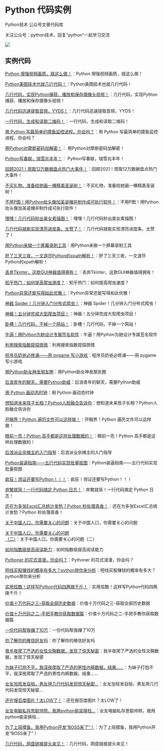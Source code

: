 # Python 代码实例

Python技术 公众号文章代码库


关注公众号：python技术，回复"python"一起学习交流

![](http://favorites.ren/assets/images/python.jpg)


## 实例代码

[Python 增强视频画质，就这么做！](https://github.com/JustDoPython/python-examples/tree/master/xianhuan/enhancevideo)：Python 增强视频画质，就这么做！

[Python美图技术也就几行代码！](https://github.com/JustDoPython/python-examples/tree/master/xianhuan/imageenhange)：Python美图技术也就几行代码！

[几行代码，实现Python捕获、播放和保存摄像头视频！](https://github.com/JustDoPython/python-examples/tree/master/xianhuan/videobase)：几行代码，实现Python捕获、播放和保存摄像头视频！

[几行代码迅速提取音频，YYDS！](https://github.com/JustDoPython/python-examples/tree/master/xianhuan/extractaudio)：几行代码迅速提取音频，YYDS！

[一行代码，生成和读取二维码！](https://github.com/JustDoPython/python-examples/tree/master/xianhuan/qrcode)：一行代码，生成和读取二维码！

[用 Python 写最简单的摸鱼监控进程，你会吗？](https://github.com/JustDoPython/python-examples/tree/master/xianhuan/monitor)：用 Python 写最简单的摸鱼监控进程，你会吗？

[用Python对摩斯密码加解密！](https://github.com/JustDoPython/python-examples/tree/master/xianhuan/morse)： 用Python对摩斯密码加解密！

[Python写春联，瑞雪兆丰年！](https://github.com/JustDoPython/python-examples/tree/master/xianhuan/couplets)： Python写春联，瑞雪兆丰年！

[回顾2021！爬取12万数据盘点热门大事件！](https://github.com/JustDoPython/python-examples/tree/master/xianhuan/weibohot)：回顾2021！爬取12万数据盘点热门大事件！

[不买礼物，准备给她画一棵精美圣诞树！](https://github.com/JustDoPython/python-examples/tree/master/xianhuan/christmastree)：不买礼物，准备给她画一棵精美圣诞树！

[不用P图！用Python给头像加圣诞帽并制作成可执行软件！](https://github.com/JustDoPython/python-examples/tree/master/xianhuan/christmashat)：不用P图！用Python给头像加圣诞帽并制作成可执行软件！

[嘿嘿！几行代码秒出美女素描图！](https://github.com/JustDoPython/python-examples/tree/master/xianhuan/pencilimg)：嘿嘿！几行代码秒出美女素描图！

[几行代码就能实现漂亮进度条，太赞了！](https://github.com/JustDoPython/python-examples/tree/master/xianhuan/tqdm)：几行代码就能实现漂亮进度条，太赞了！

[用Python来做一个屏幕录制工具](https://github.com/JustDoPython/python-examples/tree/master/xianhuan/videorecord)：用Python来做一个屏幕录制工具

[肝了三天三夜，一文道尽Python的xpath解析！](https://github.com/JustDoPython/python-examples/tree/master/xianhuan/xpath)：肝了三天三夜，一文道尽Python的xpath解析！

[丢弃Tkinter，这款GUI神器值得拥有！](https://github.com/JustDoPython/python-examples/tree/master/xianhuan/gooey)：丢弃Tkinter，这款GUI神器值得拥有！

[知乎热门：如何提高爬虫速度？](https://github.com/JustDoPython/python-examples/tree/master/xianhuan/spiderspeed)：知乎热门：如何提高爬虫速度？

[Python异常还能写得如此优雅！](https://github.com/JustDoPython/python-examples/tree/master/xianhuan/retry)：Python异常还能写得如此优雅！

[神器 Spider！几分钟入门分布式爬虫！](https://github.com/JustDoPython/python-examples/tree/master/xianhuan/disspider)：神器 Spider！几分钟入门分布式爬虫！

[神器！五分钟完成大型爬虫项目！](https://github.com/JustDoPython/python-examples/tree/master/xianhuan/airspider)：神器！五分钟完成大型爬虫项目！

[卧槽！几行代码，干掉一个网站！](https://github.com/JustDoPython/python-examples/tree/master/xianhuan/gengif)：卧槽！几行代码，干掉一个网站！

[牛逼！用Python为她设计专属签名软件](https://github.com/JustDoPython/python-examples/tree/master/xianhuan/artname)：牛逼！用Python为她设计专属签名软件

[利用搜索指数窥探舆情](https://github.com/JustDoPython/python-examples/tree/master/xianhuan/bdindex)：利用搜索指数窥探舆情

[程序员奶爸必修课——用 pygame 写小游戏](https://github.com/JustDoPython/python-examples/tree/master/xianhuan/circlegame)：程序员奶爸必修课——用 pygame 写小游戏

[用Python助女神发朋友圈](https://github.com/JustDoPython/python-examples/tree/master/xianhuan/cut-pic)：用Python助女神发朋友圈

[后浪青年的聊天，需要Python助威](https://github.com/JustDoPython/python-examples/tree/master/xianhuan/doutu)：后浪青年的聊天，需要Python助威

[用 Python 画动态时钟](https://github.com/JustDoPython/python-examples/tree/master/xianhuan/drawclock)：用 Python 画动态时钟

[想知道未来孩子长相？Python人脸融合告诉你](https://github.com/JustDoPython/python-examples/tree/master/xianhuan/facemerge)：想知道未来孩子长相？Python人脸融合告诉你

[开眼界！Python 遍历文件可以这样做！](https://github.com/JustDoPython/python-examples/tree/master/xianhuan/glob)：开眼界！Python 遍历文件可以这样做！

[眼前一亮！Python 高手都是这样处理数据的！](https://github.com/JustDoPython/python-examples/tree/master/xianhuan/glom)：眼前一亮！Python 高手都是这样处理数据的！

[后浪派业余摊主的入门指导](https://github.com/JustDoPython/python-examples/tree/master/xianhuan/hotsell)：后浪派业余摊主的入门指导

[Python装逼指南——五行代码实现批量抠图](https://github.com/JustDoPython/python-examples/tree/master/xianhuan/koutu)：Python装逼指南——五行代码实现批量抠图

[疯狂！领证还要写Python！！！](https://github.com/JustDoPython/python-examples/tree/master/xianhuan/lingzheng)：疯狂！领证还要写Python！！！

[弃繁就简！一行代码搞定 Python 日志！](https://github.com/JustDoPython/python-examples/tree/master/xianhuan/loguru)：弃繁就简！一行代码搞定 Python 日志！

[还在为多张Excel汇总统计发愁？Python 秒处理真香！](https://github.com/JustDoPython/python-examples/tree/master/xianhuan/pandasexcel)：还在为多张Excel汇总统计发愁？Python 秒处理真香！

[关于中国人口，你需要关心的问题](https://github.com/JustDoPython/python-examples/tree/master/xianhuan/populationone)：关于中国人口，你需要关心的问题

[关于中国人口，你需要关心的问题（二）](https://github.com/JustDoPython/python-examples/tree/master/xianhuan/populationtwo)：关于中国人口，你需要关心的问题（二）

[如何指数级提高阅读能力](https://github.com/JustDoPython/python-examples/tree/master/xianhuan/readwc)：如何指数级提高阅读能力

[Pythoner 的花式浪漫，你会吗？](https://github.com/JustDoPython/python-examples/tree/master/xianhuan/sds)：Pythoner 的花式浪漫，你会吗？

[短线买股赚钱的概率有多大？python带你来分析](https://github.com/JustDoPython/python-examples/tree/master/xianhuan/shortstock)：短线买股赚钱的概率有多大？python带你来分析

[实用炫酷！这样写Python代码四两拨千斤！](https://github.com/JustDoPython/python-examples/tree/master/xianhuan/smartcode)：实用炫酷！这样写Python代码四两拨千斤！

[价值十万代码之三-获取全部历史数据](https://github.com/JustDoPython/python-examples/tree/master/xianhuan/stockhisinfo)：价值十万代码之三-获取全部历史数据

[价值十万代码之二-手把手教你获取数据篇](https://github.com/JustDoPython/python-examples/tree/master/xianhuan/stockinfo)：价值十万代码之二-手把手教你获取数据篇

[一份代码帮我赚了10万](https://github.com/JustDoPython/python-examples/tree/master/xianhuan/stockreport)：一份代码帮我赚了10万

[你了解你的微信好友吗](https://github.com/JustDoPython/python-examples/tree/master/xianhuan/wxfriends)：你了解你的微信好友吗

[我半夜爬了严选的女性文胸数据，发现了惊天秘密](https://github.com/JustDoPython/python-examples/tree/master/xianhuan/yanxuanbra)：我半夜爬了严选的女性文胸数据，发现了惊天秘密

[为妹子打抱不平，我深夜爬取了严选的男性内裤数据，结果……](https://github.com/JustDoPython/python-examples/tree/master/xianhuan/yanxuanbriefs)：为妹子打抱不平，我深夜爬取了严选的男性内裤数据，结果……

[女友加班发自拍，男友用几行代码发现惊天秘密...](https://github.com/JustDoPython/python-examples/tree/master/xianhuan/picinfo)：女友加班发自拍，男友用几行代码发现惊天秘密...

[还在搜百度图片？太LOW了！](https://github.com/JustDoPython/python-examples/tree/master/xianhuan/wbpic)：还在搜百度图片？太LOW了！

[女友电脑私存思聪帅照，我用python偷梁换柱...](https://github.com/JustDoPython/python-examples/tree/master/xianhuan/changeFace)：女友电脑私存思聪帅照，我用python偷梁换柱...

[为了上班摸鱼，我用Python开发“BOSS来了”！](https://github.com/JustDoPython/python-examples/tree/master/xianhuan/bosscoming)：为了上班摸鱼，我用Python开发“BOSS来了”！

[几行代码，网盘链接提头来见！](https://github.com/JustDoPython/python-examples/tree/master/xianhuan/panextract)：几行代码，网盘链接提头来见！










